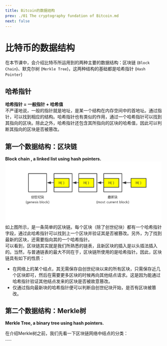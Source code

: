 ```yaml
---
title: Bitcoin的数据结构
prev: ./01 The cryptography fundation of Bitcoin.md
next: false
---
```


# 比特币的数据结构

在本节课中，会介绍比特币所运用到的两种主要的数据结构：区块链 (`Block Chain`)、默克尔树 (`Merkle Tree`)，这两种结构的基础都是哈希指针 (`Hash Pointer`)

## 哈希指针

**哈希指针 = 一般指针 + 哈希值**  
不严谨地说，一般的指针就是地址，是某一个结构在内存空间中的首地址。通过指针，可以找到相应的结构。哈希指针也有类似的作用，通过一个哈希指针可以找到其指向的区块。除此之外，哈希指针还包含其所指向的区块的哈希值，因此可以判断其指向的区块是否被篡改。

## 第一个数据结构：区块链

**Block chain , a linked list using hash pointers.**  
![block chain](./images/02-001-block-chain.png)  
如上图所示，是一条简单的区块链。每个区块（除了创世纪块）都有一个哈希指针字段，通过此哈希指针可以找到上一个区块并验证其是否被篡改。另外，为了找到最新的区块，还需要指向其的一个哈希指针。  
可以看到，区块链其实就是我们所熟悉的链表，且新区块的插入是以头插法插入的。当然，与普通链表的最大不同在于，区块链所使用的是哈希指针。因此，区块链具有如下的性质：  
- 在网络上的某个结点，其无需保存自创世纪块以来的所有区块，只需保存近几个区块即可，然后在需要更多区块的时候再向其他结点请求。这是因为能通过哈希指针验证其他结点发来的区块是否被故意篡改。
- 仅通过指向最新块的哈希指针便可以判断自创世纪块开始，是否有区块被篡改。

## 第二个数据结构：Merkle树

**Merkle Tree, a binary tree using hash pointers.**  

在介绍Merkle树之前，我们先看一下区块链网络中结点的分类：  
.....